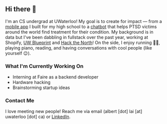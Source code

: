 ## Hi there 👋

I'm an CS undergrad at UWaterloo! My goal is to create for impact — from a [mobile app](https://www.trudeausac.com/app/) I built for my high school to a [chatbot](https://omdena.com/projects/ptsd/) that helps PTSD victims around the world find treatment for their condition. My background is in data but I've been dabbling in fullstack over the past year, working at Shopify, [UW Blueprint](https://uwblueprint.org/) and [Hack the North](https://hackthenorth.com/)! On the side, I enjoy running 🏃‍♂️, playing piano, reading, and having conversations with cool people (like yourself 😉).

### What I'm Currently Working On
- Interning at Faire as a backend developer
- Hardware hacking
- Brainstorming startup ideas

### Contact Me

I love meeting new people! Reach me via email (albert [dot] lai [at] uwaterloo [dot] ca) or [LinkedIn](https://www.linkedin.com/in/albertlai631/).


<!--
Here are some ideas to get you started:

- 🔭 I’m currently working on ...
- 🌱 I’m currently learning ...
- 👯 I’m looking to collaborate on ...
- 🤔 I’m looking for help with ...
- 💬 Ask me about ...
- 📫 How to reach me: ...
- 😄 Pronouns: ...
- ⚡ Fun fact: ...
-->
